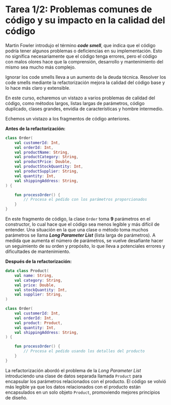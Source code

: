 # Tarea 1/2: Problemas comunes de código y su impacto en la calidad del código

Martin Fowler introdujo el término **_code smell_**, que indica que el código podría tener algunos problemas o deficiencias en su implementación. Esto no significa necesariamente que el código tenga errores, pero el código con malos olores hace que la comprensión, desarrollo y mantenimiento del mismo sea mucho más complejo.

Ignorar los code smells lleva a un aumento de la deuda técnica. Resolver los code smells mediante la refactorización mejora la calidad del código base y lo hace más claro y extensible.

En este curso, echaremos un vistazo a varios problemas de calidad del código, como métodos largos, listas largas de parámetros, código duplicado, clases grandes, envidia de características y hombre intermedio.

Echemos un vistazo a los fragmentos de código anteriores.

**Antes de la refactorización:**

```kotlin
class Order(
    val customerId: Int,
    val orderId: Int,
    val productName: String,
    val productCategory: String,
    val productPrice: Double,
    val productStockQuantity: Int,
    val productSupplier: String,
    val quantity: Int,
    val shippingAddress: String,
) {

    fun processOrder() {
        // Procesa el pedido con los parámetros proporcionados
    }
}
```

En este fragmento de código, la clase `Order` toma **9** parámetros en el constructor, lo cual hace que el código sea menos legible y más difícil de entender. Una situación en la que una clase o método toma muchos parámetros se llama **_Long Parameter List_** (lista larga de parámetros). A medida que aumenta el número de parámetros, se vuelve desafiante hacer un seguimiento de su orden y propósito, lo que lleva a potenciales errores y dificultades de mantenimiento.

**Después de la refactorización:**

```kotlin
data class Product(
    val name: String,
    val category: String,
    val price: Double,
    val stockQuantity: Int,
    val supplier: String,
)

class Order(
    val customerId: Int,
    val orderId: Int,
    val product: Product,
    val quantity: Int,
    val shippingAddress: String,
) {

    fun processOrder() {
        // Procesa el pedido usando los detalles del producto
    }
}
```

La refactorización abordó el problema de la _Long Parameter List_ introduciendo una clase de datos separada llamada `Product` para encapsular los parámetros relacionados con el producto. El código se volvió más legible ya que los datos relacionados con el producto están encapsulados en un solo objeto `Product`, promoviendo mejores principios de diseño.